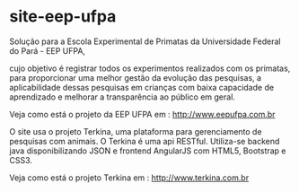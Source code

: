 # site-eep-ufpa

Solução para a Escola Experimental de Primatas da Universidade Federal do Pará - EEP UFPA,

cujo objetivo é registrar todos os experimentos realizados com os primatas, 
para proporcionar uma melhor gestão da evolução das pesquisas, a aplicabilidade dessas pesquisas em crianças com baixa capacidade de aprendizado e melhorar a transparência ao público em geral.

Veja como está o projeto da EEP UFPA em : http://www.eepufpa.com.br

O site usa o projeto Terkina, uma plataforma para gerenciamento de pesquisas com animais.
O Terkina é uma api RESTful. Utiliza-se backend java disponibilizando JSON e frontend AngularJS com HTML5, Bootstrap e CSS3.

Veja como está o projeto Terkina em : http://www.terkina.com.br
